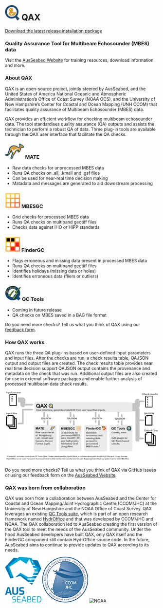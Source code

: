 # <img src ="/resources/logos/QAX.png" alt="QAX Logo" height=50 > QAX

[Download the latest release installation package](https://github.com/ausseabed/qax/releases)

### Quality Assurance Tool for Multibeam Echosounder (MBES) data
Visit the [AusSeabed Website](ausseabed.gov.au/qax) for training resources, download information and more. 

### About QAX
QAX is an open-source project, jointly steered by AusSeabed, and the United States of America National Oceanic and Atmospheric Administration’s Office of Coast Survey (NOAA OCS), and the University of New Hampshire’s Center for Coastal and Ocean Mapping (UNH CCOM) that facilitates quality assurance of Multibeam Echosounder (MBES) data.

QAX provides an efficient workflow for checking multibeam echosounder data. The tool standardises quality assurance (QA) outputs and assists the technician to perform a robust QA of data.
Three plug-in tools are available through the QAX user interface that facilitate the QA checks.

### <img src ="/resources/logos/MATE.png" alt="MATE" height=50 > MATE
-	Raw data checks for unprocessed MBES data
-	Runs QA checks on .all, .kmall and .gsf files
-	Can be used for near-real time decision making
-	Matadata and messages are generated to aid downstream processing

### <img src ="/resources/logos/MBESGC.png" alt="MBESGC" height=50 > MBESGC
-	Grid checks for processed MBES data
-	Runs QA checks on multiband geotiff files
-	Checks data against IHO or HIPP standards

### <img src ="/resources/logos/FinderGC.png" alt="FinderGC" height=50 > FinderGC
-	Flags erroneous and missing data present in processed MBES data
-	Runs QA checks on multiband geotiff files
-	Identifies holidays (missing data or holes)
-	Identifies erroneous data (fliers or outliers)

### <img src ="/resources/logos/qcTools_logo.png" alt="QC Tools Logo" height=50 > QC Tools
- Coming in future release
- QA checks on MBES saved in a BAG file format

Do you need more checks? Tell us what you think of QAX using our [feedback form](https://www.ausseabed.gov.au/QAX/feedback-form).

### How QAX works
QAX runs the three QA plug-ins based on user-defined input parameters and input files. After the checks are run, a check results table, QAJSON output and output files are created. The check results table provides near real time decision support QAJSON output contains the provenance and metadata on the check that was run.  Additional output files are also created for use in external software packages and enable further analysis of processed multibeam data check results.

![QAX_diagram](/resources/diagrams/qax_and_others.png)

Do you need more checks? Tell us what you think of QAX via GitHub issues or using our feedback form on the [AusSeabed Website](ausseabed.gov.au/qax).

### QAX was born from collaboration
QAX was born from a collaboration between AusSeabed and the Center for Coastal and Ocean Mapping/Joint Hydrographic Centre (CCOM/JHC) at the University of New Hampshire and the NOAA Office of Coast Survey. QAX leverages an existing [QC Tools suite](https://www.hydroffice.org/qctools), which is part of an open research framework named [HydrOffice](https://www.hydroffice.org/) and that was developed by CCOM/JHC and NOAA. The QAX collaboration led to AusSeabed creating the first version of the QAX tool to meet the needs of the AusSeabed community. Under the hood AusSeabed developers have built QAX, only QAX itself and the FinderGC component still contain HydrOffice source code. In the future, AusSeabed aims to continue to provide updates to QAX according to its needs.

<img src ="/resources/logos/AusSeabed logo_stacked_CMYK.png" alt="ASB" height=150> <img src ="/resources/logos/ccom_logo_blue_transparent background.png" alt="CCOM" height=150> <img src ="/resources/logos/NOAA_2g" alt="NOAA" height=150>
